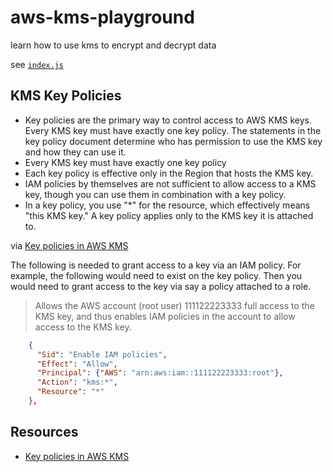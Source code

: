 # aws-kms-playground

learn how to use kms to encrypt and decrypt data

see [`index.js`](index.js)

## KMS Key Policies

* Key policies are the primary way to control access to AWS KMS keys. Every KMS key must have exactly one key policy. The statements in the key policy document determine who has permission to use the KMS key and how they can use it. 
* Every KMS key must have exactly one key policy
* Each key policy is effective only in the Region that hosts the KMS key.
* IAM policies by themselves are not sufficient to allow access to a KMS key, though you can use them in combination with a key policy.
* In a key policy, you use "*" for the resource, which effectively means "this KMS key." A key policy applies only to the KMS key it is attached to.

via [Key policies in AWS KMS](https://docs.aws.amazon.com/kms/latest/developerguide/key-policies.html)

The following is needed to grant access to a key via an IAM policy.  For example, the following would need to exist on the key policy.
Then you would need to grant access to the key via say a policy attached to a role.

> Allows the AWS account (root user) 111122223333 full access to the KMS key, and thus enables IAM policies in the account to allow access to the KMS key.

```json
    {
      "Sid": "Enable IAM policies",
      "Effect": "Allow",
      "Principal": {"AWS": "arn:aws:iam::111122223333:root"},
      "Action": "kms:*",
      "Resource": "*"
    },
```

## Resources

* [Key policies in AWS KMS](https://docs.aws.amazon.com/kms/latest/developerguide/key-policies.html)